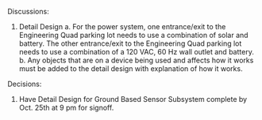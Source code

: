 Discussions:
  1. Detail Design
     a. For the power system, one entrance/exit to the Engineering Quad parking lot needs to use a combination of solar and battery.
         The other entrance/exit to the Engineering Quad parking lot needs to use a combination of a 120 VAC, 60 Hz wall outlet and battery.
    b. Any objects that are on a device being used and affects how it works must be added to the detail design with explanation of how it works.

Decisions:
  1. Have Detail Design for Ground Based Sensor Subsystem complete by Oct. 25th at 9 pm for signoff.
